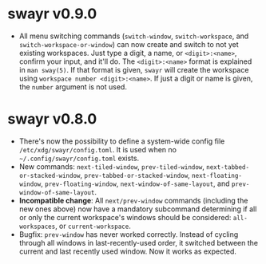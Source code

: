 swayr v0.9.0
============

- All menu switching commands (`switch-window`, `switch-workspace`, and
  `switch-workspace-or-window`) can now create and switch to not yet existing
  workspaces.  Just type a digit, a name, or `<digit>:<name>`, confirm your
  input, and it'll do.  The `<digit>:<name>` format is explained in `man
  sway(5)`.  If that format is given, `swayr` will create the workspace using
  `workspace number <digit>:<name>`.  If just a digit or name is given, the
  `number` argument is not used.

swayr v0.8.0
============

- There's now the possibility to define a system-wide config file
  `/etc/xdg/swayr/config.toml`.  It is used when no
  `~/.config/swayr/config.toml` exists.
- New commands: `next-tiled-window`, `prev-tiled-window`,
  `next-tabbed-or-stacked-window`, `prev-tabbed-or-stacked-window`,
  `next-floating-window`, `prev-floating-window`, `next-window-of-same-layout`,
  and `prev-window-of-same-layout`.
- **Incompatible change**: All `next/prev-window` commands (including the new
  ones above) now have a mandatory subcommand determining if all or only the
  current workspace's windows should be considered: `all-workspaces`, or
  `current-workspace`.
- Bugfix: `prev-window` has never worked correctly.  Instead of cycling through
  all windows in last-recently-used order, it switched between the current and
  last recently used window.  Now it works as expected.
